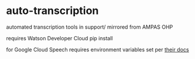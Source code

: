 # auto-transcription
automated transcription tools in support/ mirrored from AMPAS OHP

requires Watson Developer Cloud pip install

for Google Cloud Speech requires environment variables set per [their docs](https://cloud.google.com/speech-to-text/docs/quickstart)
